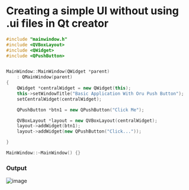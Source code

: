 # Creating a simple UI without using .ui files in Qt creator

```cpp
#include "mainwindow.h"
#include <QVBoxLayout>
#include <QWidget>
#include <QPushButton>


MainWindow::MainWindow(QWidget *parent)
    : QMainWindow(parent)
{
    QWidget *centralWidget = new QWidget(this);
    this->setWindowTitle("Basic Application With Oru Push Button");
    setCentralWidget(centralWidget);

    QPushButton *btn1 = new QPushButton("Click Me");

    QVBoxLayout *layout = new QVBoxLayout(centralWidget);
    layout->addWidget(btn1);
    layout->addWidget(new QPushButton("Click..."));

}

MainWindow::~MainWindow() {}

```
### Output

![image](https://github.com/user-attachments/assets/d6f09201-5828-452b-8f9c-f081e5b469e2)

